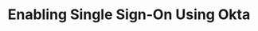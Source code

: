 ---
# -------------------------- #
#      Page & Formatting     #
# -------------------------- #

title: Enabling Single Sign-On Using Okta
permalink: /account-security/single-sign-on/enabling-okta
summary: ""

input: false
layout: tutorial
feedback: true

key: "single-sign-on-okta"
type: "security"
weight: 4

# enterprise: true ## TODO: Flip this when confirmed


# -------------------------- #
#         IdP Details        #
# -------------------------- #

idp: true
name: "okta"
display-name: "Okta"


# -------------------------- #
#        Introduction        #
# -------------------------- #

intro: |
  {{ page.summary }}


# -------------------------- #
#           Content          #
# -------------------------- #

steps:
  - title: ""
    anchor: ""
    summary: ""
    content: |
      {% for step in section.steps %}
      - [{{ step.title }}](#{{ step.anchor }})
      {% endfor %}

  - title: ""
    anchor: ""
    summary: ""
    content: ""
---